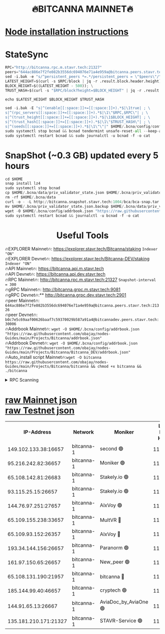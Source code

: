 <h1 align="center"> 🔥BITCANNA MAINNET🔥</h1>


[Node installation instructions](https://github.com/obajay/nodes-Guides/tree/main/Projects/Bitcanna)
=

# StateSync
```python
RPC="http://bitcanna.rpc.m.stavr.tech:21327"
peers="644ac886e7f2fe082b3556dc694076e71a4e959a@bitcanna.peers.stavr.tech:21326"
sed -i.bak -e "s/^persistent_peers *=.*/persistent_peers = \"$peers\"/" $HOME/.bcna/config/config.toml
LATEST_HEIGHT=$(curl -s $RPC/block | jq -r .result.block.header.height); \
BLOCK_HEIGHT=$((LATEST_HEIGHT - 500)); \
TRUST_HASH=$(curl -s "$RPC/block?height=$BLOCK_HEIGHT" | jq -r .result.block_id.hash)

echo $LATEST_HEIGHT $BLOCK_HEIGHT $TRUST_HASH

sed -i.bak -E "s|^(enable[[:space:]]+=[[:space:]]+).*$|\1true| ; \
s|^(rpc_servers[[:space:]]+=[[:space:]]+).*$|\1\"$RPC,$RPC\"| ; \
s|^(trust_height[[:space:]]+=[[:space:]]+).*$|\1$BLOCK_HEIGHT| ; \
s|^(trust_hash[[:space:]]+=[[:space:]]+).*$|\1\"$TRUST_HASH\"| ; \
s|^(seeds[[:space:]]+=[[:space:]]+).*$|\1\"\"|" $HOME/.bcna/config/config.toml
sudo systemctl stop bcnad && bcnad tendermint unsafe-reset-all --keep-addr-book
sudo systemctl restart bcnad && sudo journalctl -u bcnad -f -o cat
```
# SnapShot (~0.3 GB) updated every 5 hours
```python
cd $HOME
snap install lz4
sudo systemctl stop bcnad
cp $HOME/.bcna/data/priv_validator_state.json $HOME/.bcna/priv_validator_state.json.backup
rm -rf $HOME/.bcna/data
curl -o - -L http://bitcanna.snapshot.stavr.tech:1004/bca/bca-snap.tar.lz4 | lz4 -c -d - | tar -x -C $HOME/.bcna --strip-components 2
mv $HOME/.bcna/priv_validator_state.json.backup $HOME/.bcna/data/priv_validator_state.json
wget -O $HOME/.bcna/config/addrbook.json "https://raw.githubusercontent.com/obajay/nodes-Guides/main/Projects/Bitcanna/addrbook.json"
sudo systemctl restart bcnad && journalctl -u bcnad -f -o cat
```

 <h1 align="center"> Useful Tools</h1>

🔥EXPLORER Mainnet🔥:    https://explorer.stavr.tech/Bitcanna/staking          `Indexer "ON"` \
🔥EXPLORER Devnet🔥:     https://explorer.stavr.tech/Bitcanna-DEV/staking     `Indexer "ON"` \
🔥API Mainnet🔥:         https://bitcanna.api.m.stavr.tech \
🔥API Devnet🔥:          https://bitcanna.api.dev.stavr.tech \
🔥RPC Mainnet🔥:         http://bitcanna.rpc.m.stavr.tech:21327         `Snapshot-interval = 300` \
🔥gRPC Mainnet🔥:        http://bitcanna.grpc.m.stavr.tech:9081 \
🔥gRPC Devnet🔥:**       http://bitcanna.grpc.dev.stavr.tech:2901 \
🔥peer Mainnet🔥:        `644ac886e7f2fe082b3556dc694076e71a4e959a@bitcanna.peers.stavr.tech:21326` \
🔥peer Devnet🔥:         `b0c7e5c69aaf00626baaf7c59370029b587a91a4@bitcannadev.peers.stavr.tech:30006` \
🔥Addrbook Mainnet🔥:    ```wget -O $HOME/.bcna/config/addrbook.json "https://raw.githubusercontent.com/obajay/nodes-Guides/main/Projects/Bitcanna/addrbook.json"``` \
🔥Addrbook Devnet🔥:    ```wget -O $HOME/.bcna/config/addrbook.json "https://raw.githubusercontent.com/obajay/nodes-Guides/main/Projects/Bitcanna/Bitcanna_DEV/addrbook.json"``` \
🔥Auto_install script Mainnet🔥:```wget -O bitcanna https://raw.githubusercontent.com/obajay/nodes-Guides/main/Projects/Bitcanna/bitcanna && chmod +x bitcanna && ./bitcanna```



<details>
<summary>RPC Scanning</summary>

<h2 align="center"> We scan nodes in real time every 4 hours. And we provide the final result of RPC endpoints.
We cannot influence the operation of these nodes in any way. </h2>


```python
If Voting Power is higher than 0 --> then the Node is a validator of the network and may be subject to attack and be a potential threat to the chain.
```
```python
We marked such validators with a red symbol
```

</details>

[raw Mainnet json](https://rpc-check.bcam.stavr.tech/bcam/rpc-bcam-result.json) \
[raw Testnet json](https://github.com/obajay/StateSync-snapshots/tree/main/Projects/Bitcanna/Rpc-Check-Testnet)
=



<table><tr><th>IP-Address</th><th>Network</th><th>Moniker</th><th>Latest Block Height</th><th>Earliest Block Height</th><th>Catching Up</th><th>Tx Index</th><th>Voting Power</th><th>Scan Time</th></tr><tr><td>149.102.133.38:16657</td><td>bitcanna-1</td><td>second 🟢</td><td>11604146</td><td>1</td><td>False</td><td>on</td><td>0</td><td>2023-12-09T18:26:53.134970570UTC</td></tr><tr><td>95.216.242.82:36657</td><td>bitcanna-1</td><td>Moniker 🟢</td><td>11604138</td><td>5776907</td><td>False</td><td>on</td><td>0</td><td>2023-12-09T18:26:05.917551308UTC</td></tr><tr><td>65.108.142.81:26683</td><td>bitcanna-1</td><td>Stakely.io 🟢</td><td>11604141</td><td>6152001</td><td>False</td><td>on</td><td>0</td><td>2023-12-09T18:26:25.365389397UTC</td></tr><tr><td>93.115.25.15:26657</td><td>bitcanna-1</td><td>Stakely.io 🟢</td><td>11604140</td><td>6520001</td><td>False</td><td>on</td><td>0</td><td>2023-12-09T18:26:18.785878485UTC</td></tr><tr><td>144.76.97.251:27657</td><td>bitcanna-1</td><td>AlxVoy 🟢</td><td>11604144</td><td>8805201</td><td>False</td><td>on</td><td>0</td><td>2023-12-09T18:26:44.461675164UTC</td></tr><tr><td>65.109.155.238:33657</td><td>bitcanna-1</td><td>MultVR 🔴</td><td>11604142</td><td>9933415</td><td>False</td><td>on</td><td>349613</td><td>2023-12-09T18:26:30.231399925UTC</td></tr><tr><td>65.109.93.152:26357</td><td>bitcanna-1</td><td>AlxVoy 🔴</td><td>11604146</td><td>10824001</td><td>False</td><td>on</td><td>1391603</td><td>2023-12-09T18:26:53.728434046UTC</td></tr><tr><td>193.34.144.156:26657</td><td>bitcanna-1</td><td>Paranorm 🟢</td><td>11604143</td><td>10961301</td><td>False</td><td>on</td><td>0</td><td>2023-12-09T18:26:34.961627789UTC</td></tr><tr><td>161.97.150.65:26657</td><td>bitcanna-1</td><td>New_peer 🟢</td><td>11604141</td><td>11334001</td><td>False</td><td>on</td><td>0</td><td>2023-12-09T18:26:25.717541965UTC</td></tr><tr><td>65.108.131.190:21957</td><td>bitcanna-1</td><td>bitcanna 🔴</td><td>11604143</td><td>11504143</td><td>False</td><td>on</td><td>408279</td><td>2023-12-09T18:26:34.650292396UTC</td></tr><tr><td>185.144.99.40:46657</td><td>bitcanna-1</td><td>cryptech 🟢</td><td>11604137</td><td>11528001</td><td>False</td><td>on</td><td>0</td><td>2023-12-09T18:26:03.524223619UTC</td></tr><tr><td>144.91.65.13:26667</td><td>bitcanna-1</td><td>AviaDoc_by_AviaOne 🟢</td><td>11604143</td><td>11592001</td><td>False</td><td>on</td><td>0</td><td>2023-12-09T18:26:39.531557245UTC</td></tr><tr><td>135.181.210.171:21327</td><td>bitcanna-1</td><td>STAVR-Service 🟢</td><td>11604144</td><td>11601001</td><td>False</td><td>on</td><td>0</td><td>2023-12-09T18:26:44.043928710UTC</td></tr></table>
